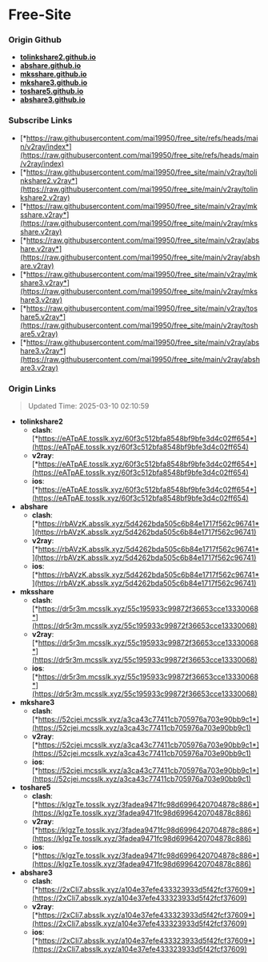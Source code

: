 # Free-Site

### Origin Github

- [**tolinkshare2.github.io**](https://github.com/tolinkshare2/tolinkshare2.github.io)
- [**abshare.github.io**](https://github.com/abshare/abshare.github.io)
- [**mksshare.github.io**](https://github.com/mksshare/mksshare.github.io)
- [**mkshare3.github.io**](https://github.com/mkshare3/mkshare3.github.io)
- [**toshare5.github.io**](https://github.com/toshare5/toshare5.github.io)
- [**abshare3.github.io**](https://github.com/abshare3/abshare3.github.io)

### Subscribe Links

- [*https://raw.githubusercontent.com/mai19950/free_site/refs/heads/main/v2ray/index*](https://raw.githubusercontent.com/mai19950/free_site/refs/heads/main/v2ray/index)
- [*https://raw.githubusercontent.com/mai19950/free_site/main/v2ray/tolinkshare2.v2ray*](https://raw.githubusercontent.com/mai19950/free_site/main/v2ray/tolinkshare2.v2ray)
- [*https://raw.githubusercontent.com/mai19950/free_site/main/v2ray/mksshare.v2ray*](https://raw.githubusercontent.com/mai19950/free_site/main/v2ray/mksshare.v2ray)
- [*https://raw.githubusercontent.com/mai19950/free_site/main/v2ray/abshare.v2ray*](https://raw.githubusercontent.com/mai19950/free_site/main/v2ray/abshare.v2ray)
- [*https://raw.githubusercontent.com/mai19950/free_site/main/v2ray/mkshare3.v2ray*](https://raw.githubusercontent.com/mai19950/free_site/main/v2ray/mkshare3.v2ray)
- [*https://raw.githubusercontent.com/mai19950/free_site/main/v2ray/toshare5.v2ray*](https://raw.githubusercontent.com/mai19950/free_site/main/v2ray/toshare5.v2ray)
- [*https://raw.githubusercontent.com/mai19950/free_site/main/v2ray/abshare3.v2ray*](https://raw.githubusercontent.com/mai19950/free_site/main/v2ray/abshare3.v2ray)

### Origin Links

> Updated Time: 2025-03-10 02:10:59

- **tolinkshare2**
  - **clash**: [*https://eATpAE.tosslk.xyz/60f3c512bfa8548bf9bfe3d4c02ff654*](https://eATpAE.tosslk.xyz/60f3c512bfa8548bf9bfe3d4c02ff654)
  - **v2ray**: [*https://eATpAE.tosslk.xyz/60f3c512bfa8548bf9bfe3d4c02ff654*](https://eATpAE.tosslk.xyz/60f3c512bfa8548bf9bfe3d4c02ff654)
  - **ios**: [*https://eATpAE.tosslk.xyz/60f3c512bfa8548bf9bfe3d4c02ff654*](https://eATpAE.tosslk.xyz/60f3c512bfa8548bf9bfe3d4c02ff654)
- **abshare**
  - **clash**: [*https://rbAVzK.absslk.xyz/5d4262bda505c6b84e1717f562c96741*](https://rbAVzK.absslk.xyz/5d4262bda505c6b84e1717f562c96741)
  - **v2ray**: [*https://rbAVzK.absslk.xyz/5d4262bda505c6b84e1717f562c96741*](https://rbAVzK.absslk.xyz/5d4262bda505c6b84e1717f562c96741)
  - **ios**: [*https://rbAVzK.absslk.xyz/5d4262bda505c6b84e1717f562c96741*](https://rbAVzK.absslk.xyz/5d4262bda505c6b84e1717f562c96741)
- **mksshare**
  - **clash**: [*https://dr5r3m.mcsslk.xyz/55c195933c99872f36653cce13330068*](https://dr5r3m.mcsslk.xyz/55c195933c99872f36653cce13330068)
  - **v2ray**: [*https://dr5r3m.mcsslk.xyz/55c195933c99872f36653cce13330068*](https://dr5r3m.mcsslk.xyz/55c195933c99872f36653cce13330068)
  - **ios**: [*https://dr5r3m.mcsslk.xyz/55c195933c99872f36653cce13330068*](https://dr5r3m.mcsslk.xyz/55c195933c99872f36653cce13330068)
- **mkshare3**
  - **clash**: [*https://52cjei.mcsslk.xyz/a3ca43c77411cb705976a703e90bb9c1*](https://52cjei.mcsslk.xyz/a3ca43c77411cb705976a703e90bb9c1)
  - **v2ray**: [*https://52cjei.mcsslk.xyz/a3ca43c77411cb705976a703e90bb9c1*](https://52cjei.mcsslk.xyz/a3ca43c77411cb705976a703e90bb9c1)
  - **ios**: [*https://52cjei.mcsslk.xyz/a3ca43c77411cb705976a703e90bb9c1*](https://52cjei.mcsslk.xyz/a3ca43c77411cb705976a703e90bb9c1)
- **toshare5**
  - **clash**: [*https://kIgzTe.tosslk.xyz/3fadea9471fc98d6996420704878c886*](https://kIgzTe.tosslk.xyz/3fadea9471fc98d6996420704878c886)
  - **v2ray**: [*https://kIgzTe.tosslk.xyz/3fadea9471fc98d6996420704878c886*](https://kIgzTe.tosslk.xyz/3fadea9471fc98d6996420704878c886)
  - **ios**: [*https://kIgzTe.tosslk.xyz/3fadea9471fc98d6996420704878c886*](https://kIgzTe.tosslk.xyz/3fadea9471fc98d6996420704878c886)
- **abshare3**
  - **clash**: [*https://2xCIi7.absslk.xyz/a104e37efe433323933d5f42fcf37609*](https://2xCIi7.absslk.xyz/a104e37efe433323933d5f42fcf37609)
  - **v2ray**: [*https://2xCIi7.absslk.xyz/a104e37efe433323933d5f42fcf37609*](https://2xCIi7.absslk.xyz/a104e37efe433323933d5f42fcf37609)
  - **ios**: [*https://2xCIi7.absslk.xyz/a104e37efe433323933d5f42fcf37609*](https://2xCIi7.absslk.xyz/a104e37efe433323933d5f42fcf37609)
